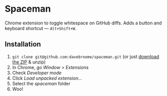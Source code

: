 Spaceman
========

Chrome extension to toggle whitespace on GitHub diffs. Adds a button and keyboard shortcut — `Alt+Shift+W`.


Installation
------------

1. `git clone git@github.com:davebroome/spaceman.git` (or just [download the ZIP](https://github.com/davebroome/spaceman/archive/master.zip) & unzip)
2. In Chrome, go _Window_ > _Extensions_
3. Check _Developer mode_
4. Click _Load unpacked extension..._
5. Select the _spaceman_ folder
6. Woo!
